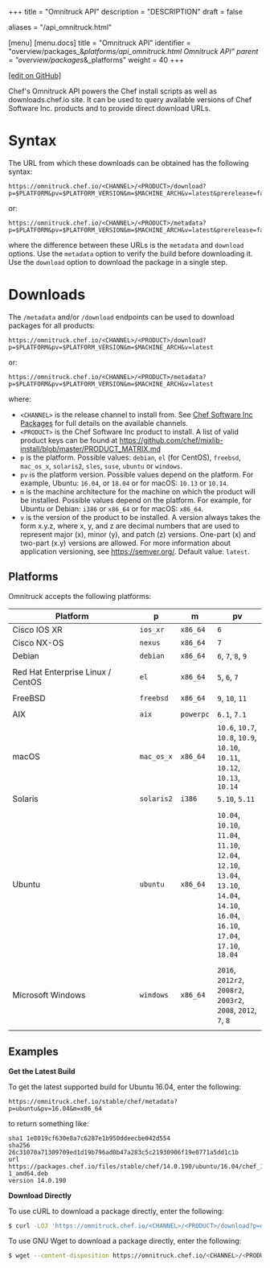 +++
title = "Omnitruck API"
description = "DESCRIPTION"
draft = false

aliases = "/api_omnitruck.html"

[menu]
  [menu.docs]
    title = "Omnitruck API"
    identifier = "overview/packages_&_platforms/api_omnitruck.html Omnitruck API"
    parent = "overview/packages_&_platforms"
    weight = 40
+++    

[\[edit on
GitHub\]](https://github.com/chef/chef-web-docs/blob/master/chef_master/source/api_omnitruck.rst)

Chef's Omnitruck API powers the Chef install scripts as well as
downloads.chef.io site. It can be used to query available versions of
Chef Software Inc. products and to provide direct download URLs.

Syntax
======

The URL from which these downloads can be obtained has the following
syntax:

``` none
https://omnitruck.chef.io/<CHANNEL>/<PRODUCT>/download?p=$PLATFORM&pv=$PLATFORM_VERSION&m=$MACHINE_ARCH&v=latest&prerelease=false&nightlies=false
```

or:

``` none
https://omnitruck.chef.io/<CHANNEL>/<PRODUCT>/metadata?p=$PLATFORM&pv=$PLATFORM_VERSION&m=$MACHINE_ARCH&v=latest&prerelease=false&nightlies=false
```

where the difference between these URLs is the `metadata` and `download`
options. Use the `metadata` option to verify the build before
downloading it. Use the `download` option to download the package in a
single step.

Downloads
=========

The `/metadata` and/or `/download` endpoints can be used to download
packages for all products:

``` none
https://omnitruck.chef.io/<CHANNEL>/<PRODUCT>/download?p=$PLATFORM&pv=$PLATFORM_VERSION&m=$MACHINE_ARCH&v=latest
```

or:

``` none
https://omnitruck.chef.io/<CHANNEL>/<PRODUCT>/metadata?p=$PLATFORM&pv=$PLATFORM_VERSION&m=$MACHINE_ARCH&v=latest
```

where:

-   `<CHANNEL>` is the release channel to install from. See [Chef
    Software Inc Packages](/packages/) for full details on the
    available channels.
-   `<PRODUCT>` is the Chef Software Inc product to install. A list of
    valid product keys can be found at
    <https://github.com/chef/mixlib-install/blob/master/PRODUCT_MATRIX.md>
-   `p` is the platform. Possible values: `debian`, `el` (for CentOS),
    `freebsd`, `mac_os_x`, `solaris2`, `sles`, `suse`, `ubuntu` or
    `windows`.
-   `pv` is the platform version. Possible values depend on the
    platform. For example, Ubuntu: `16.04`, or `18.04` or for macOS:
    `10.13` or `10.14`.
-   `m` is the machine architecture for the machine on which the product
    will be installed. Possible values depend on the platform. For
    example, for Ubuntu or Debian: `i386` or `x86_64` or for macOS:
    `x86_64`.
-   `v` is the version of the product to be installed. A version always
    takes the form x.y.z, where x, y, and z are decimal numbers that are
    used to represent major (x), minor (y), and patch (z) versions.
    One-part (x) and two-part (x.y) versions are allowed. For more
    information about application versioning, see <https://semver.org/>.
    Default value: `latest`.

Platforms
---------

Omnitruck accepts the following platforms:

<table>
<colgroup>
<col style="width: 56%" />
<col style="width: 12%" />
<col style="width: 12%" />
<col style="width: 20%" />
</colgroup>
<thead>
<tr class="header">
<th>Platform</th>
<th>p</th>
<th>m</th>
<th>pv</th>
</tr>
</thead>
<tbody>
<tr class="odd">
<td>Cisco IOS XR</td>
<td><code>ios_xr</code></td>
<td><code>x86_64</code></td>
<td><code>6</code></td>
</tr>
<tr class="even">
<td>Cisco NX-OS</td>
<td><code>nexus</code></td>
<td><code>x86_64</code></td>
<td><code>7</code></td>
</tr>
<tr class="odd">
<td>Debian</td>
<td><code>debian</code></td>
<td><code>x86_64</code></td>
<td><code>6</code>, <code>7</code>, <code>8</code>, <code>9</code></td>
</tr>
<tr class="even">
<td></td>
<td></td>
<td></td>
<td></td>
</tr>
<tr class="odd">
<td>Red Hat Enterprise Linux / CentOS</td>
<td><code>el</code></td>
<td><code>x86_64</code></td>
<td><code>5</code>, <code>6</code>, <code>7</code></td>
</tr>
<tr class="even">
<td></td>
<td></td>
<td></td>
<td></td>
</tr>
<tr class="odd">
<td>FreeBSD</td>
<td><code>freebsd</code></td>
<td><code>x86_64</code></td>
<td><code>9</code>, <code>10</code>, <code>11</code></td>
</tr>
<tr class="even">
<td></td>
<td></td>
<td></td>
<td></td>
</tr>
<tr class="odd">
<td>AIX</td>
<td><code>aix</code></td>
<td><code>powerpc</code></td>
<td><code>6.1</code>, <code>7.1</code></td>
</tr>
<tr class="even">
<td>macOS</td>
<td><code>mac_os_x</code></td>
<td><code>x86_64</code></td>
<td><code>10.6</code>, <code>10.7</code>, <code>10.8</code>, <code>10.9</code>, <code>10.10</code>, <code>10.11</code>, <code>10.12</code>, <code>10.13</code>, <code>10.14</code></td>
</tr>
<tr class="odd">
<td>Solaris</td>
<td><code>solaris2</code></td>
<td><code>i386</code></td>
<td><code>5.10</code>, <code>5.11</code></td>
</tr>
<tr class="even">
<td></td>
<td></td>
<td></td>
<td></td>
</tr>
<tr class="odd">
<td>Ubuntu</td>
<td><code>ubuntu</code></td>
<td><code>x86_64</code></td>
<td><code>10.04</code>, <code>10.10</code>, <code>11.04</code>, <code>11.10</code>, <code>12.04</code>, <code>12.10</code>, <code>13.04</code>, <code>13.10</code>, <code>14.04</code>, <code>14.10</code>, <code>16.04</code>, <code>16.10</code>, <code>17.04</code>, <code>17.10</code>, <code>18.04</code></td>
</tr>
<tr class="even">
<td></td>
<td></td>
<td></td>
<td></td>
</tr>
<tr class="odd">
<td>Microsoft Windows</td>
<td><code>windows</code></td>
<td><code>x86_64</code></td>
<td><code>2016</code>, <code>2012r2</code>, <code>2008r2</code>, <code>2003r2</code>, <code>2008</code>, <code>2012</code>, <code>7</code>, <code>8</code></td>
</tr>
<tr class="even">
<td></td>
<td></td>
<td></td>
<td></td>
</tr>
</tbody>
</table>

Examples
--------

**Get the Latest Build**

To get the latest supported build for Ubuntu 16.04, enter the following:

``` none
https://omnitruck.chef.io/stable/chef/metadata?p=ubuntu&pv=16.04&m=x86_64
```

to return something like:

``` none
sha1 1e8019cf630e8a7c6287e1b950ddeecbe042d554
sha256 26c31070a71309709ed1d19b796ad0b47a283c5c21930906f19e0771a5dd1c1b
url https://packages.chef.io/files/stable/chef/14.0.190/ubuntu/16.04/chef_14.0.190-1_amd64.deb
version 14.0.190
```

**Download Directly**

To use cURL to download a package directly, enter the following:

``` bash
$ curl -LOJ 'https://omnitruck.chef.io/<CHANNEL>/<PRODUCT>/download?p=debian&pv=6&m=x86_64'
```

To use GNU Wget to download a package directly, enter the following:

``` bash
$ wget --content-disposition https://omnitruck.chef.io/<CHANNEL>/<PRODUCT>/download?p=debian&pv=6&m=x86_64
```
